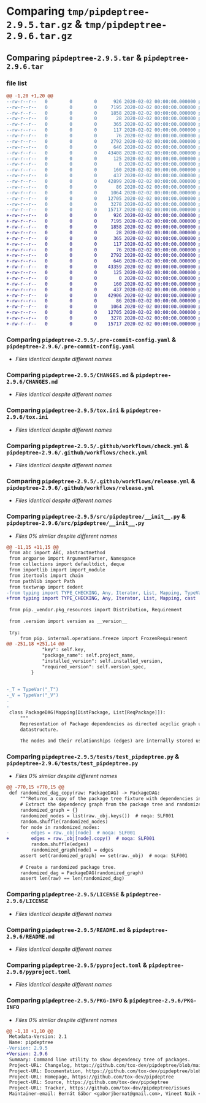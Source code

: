 # Comparing `tmp/pipdeptree-2.9.5.tar.gz` & `tmp/pipdeptree-2.9.6.tar.gz`

## Comparing `pipdeptree-2.9.5.tar` & `pipdeptree-2.9.6.tar`

### file list

```diff
@@ -1,20 +1,20 @@
--rw-r--r--   0        0        0      926 2020-02-02 00:00:00.000000 pipdeptree-2.9.5/.pre-commit-config.yaml
--rw-r--r--   0        0        0     7195 2020-02-02 00:00:00.000000 pipdeptree-2.9.5/CHANGES.md
--rw-r--r--   0        0        0     1858 2020-02-02 00:00:00.000000 pipdeptree-2.9.5/tox.ini
--rw-r--r--   0        0        0       28 2020-02-02 00:00:00.000000 pipdeptree-2.9.5/.github/FUNDING.yml
--rw-r--r--   0        0        0      365 2020-02-02 00:00:00.000000 pipdeptree-2.9.5/.github/SECURITY.md
--rw-r--r--   0        0        0      117 2020-02-02 00:00:00.000000 pipdeptree-2.9.5/.github/dependabot.yml
--rw-r--r--   0        0        0       76 2020-02-02 00:00:00.000000 pipdeptree-2.9.5/.github/release.yml
--rw-r--r--   0        0        0     2792 2020-02-02 00:00:00.000000 pipdeptree-2.9.5/.github/workflows/check.yml
--rw-r--r--   0        0        0      646 2020-02-02 00:00:00.000000 pipdeptree-2.9.5/.github/workflows/release.yml
--rw-r--r--   0        0        0    43408 2020-02-02 00:00:00.000000 pipdeptree-2.9.5/src/pipdeptree/__init__.py
--rw-r--r--   0        0        0      125 2020-02-02 00:00:00.000000 pipdeptree-2.9.5/src/pipdeptree/__main__.py
--rw-r--r--   0        0        0        0 2020-02-02 00:00:00.000000 pipdeptree-2.9.5/src/pipdeptree/py.typed
--rw-r--r--   0        0        0      160 2020-02-02 00:00:00.000000 pipdeptree-2.9.5/src/pipdeptree/version.py
--rw-r--r--   0        0        0      437 2020-02-02 00:00:00.000000 pipdeptree-2.9.5/tests/guess_version_setuptools.py
--rw-r--r--   0        0        0    42899 2020-02-02 00:00:00.000000 pipdeptree-2.9.5/tests/test_pipdeptree.py
--rw-r--r--   0        0        0       86 2020-02-02 00:00:00.000000 pipdeptree-2.9.5/.gitignore
--rw-r--r--   0        0        0     1064 2020-02-02 00:00:00.000000 pipdeptree-2.9.5/LICENSE
--rw-r--r--   0        0        0    12705 2020-02-02 00:00:00.000000 pipdeptree-2.9.5/README.md
--rw-r--r--   0        0        0     3278 2020-02-02 00:00:00.000000 pipdeptree-2.9.5/pyproject.toml
--rw-r--r--   0        0        0    15717 2020-02-02 00:00:00.000000 pipdeptree-2.9.5/PKG-INFO
+-rw-r--r--   0        0        0      926 2020-02-02 00:00:00.000000 pipdeptree-2.9.6/.pre-commit-config.yaml
+-rw-r--r--   0        0        0     7195 2020-02-02 00:00:00.000000 pipdeptree-2.9.6/CHANGES.md
+-rw-r--r--   0        0        0     1858 2020-02-02 00:00:00.000000 pipdeptree-2.9.6/tox.ini
+-rw-r--r--   0        0        0       28 2020-02-02 00:00:00.000000 pipdeptree-2.9.6/.github/FUNDING.yml
+-rw-r--r--   0        0        0      365 2020-02-02 00:00:00.000000 pipdeptree-2.9.6/.github/SECURITY.md
+-rw-r--r--   0        0        0      117 2020-02-02 00:00:00.000000 pipdeptree-2.9.6/.github/dependabot.yml
+-rw-r--r--   0        0        0       76 2020-02-02 00:00:00.000000 pipdeptree-2.9.6/.github/release.yml
+-rw-r--r--   0        0        0     2792 2020-02-02 00:00:00.000000 pipdeptree-2.9.6/.github/workflows/check.yml
+-rw-r--r--   0        0        0      646 2020-02-02 00:00:00.000000 pipdeptree-2.9.6/.github/workflows/release.yml
+-rw-r--r--   0        0        0    43359 2020-02-02 00:00:00.000000 pipdeptree-2.9.6/src/pipdeptree/__init__.py
+-rw-r--r--   0        0        0      125 2020-02-02 00:00:00.000000 pipdeptree-2.9.6/src/pipdeptree/__main__.py
+-rw-r--r--   0        0        0        0 2020-02-02 00:00:00.000000 pipdeptree-2.9.6/src/pipdeptree/py.typed
+-rw-r--r--   0        0        0      160 2020-02-02 00:00:00.000000 pipdeptree-2.9.6/src/pipdeptree/version.py
+-rw-r--r--   0        0        0      437 2020-02-02 00:00:00.000000 pipdeptree-2.9.6/tests/guess_version_setuptools.py
+-rw-r--r--   0        0        0    42906 2020-02-02 00:00:00.000000 pipdeptree-2.9.6/tests/test_pipdeptree.py
+-rw-r--r--   0        0        0       86 2020-02-02 00:00:00.000000 pipdeptree-2.9.6/.gitignore
+-rw-r--r--   0        0        0     1064 2020-02-02 00:00:00.000000 pipdeptree-2.9.6/LICENSE
+-rw-r--r--   0        0        0    12705 2020-02-02 00:00:00.000000 pipdeptree-2.9.6/README.md
+-rw-r--r--   0        0        0     3278 2020-02-02 00:00:00.000000 pipdeptree-2.9.6/pyproject.toml
+-rw-r--r--   0        0        0    15717 2020-02-02 00:00:00.000000 pipdeptree-2.9.6/PKG-INFO
```

### Comparing `pipdeptree-2.9.5/.pre-commit-config.yaml` & `pipdeptree-2.9.6/.pre-commit-config.yaml`

 * *Files identical despite different names*

### Comparing `pipdeptree-2.9.5/CHANGES.md` & `pipdeptree-2.9.6/CHANGES.md`

 * *Files identical despite different names*

### Comparing `pipdeptree-2.9.5/tox.ini` & `pipdeptree-2.9.6/tox.ini`

 * *Files identical despite different names*

### Comparing `pipdeptree-2.9.5/.github/workflows/check.yml` & `pipdeptree-2.9.6/.github/workflows/check.yml`

 * *Files identical despite different names*

### Comparing `pipdeptree-2.9.5/.github/workflows/release.yml` & `pipdeptree-2.9.6/.github/workflows/release.yml`

 * *Files identical despite different names*

### Comparing `pipdeptree-2.9.5/src/pipdeptree/__init__.py` & `pipdeptree-2.9.6/src/pipdeptree/__init__.py`

 * *Files 0% similar despite different names*

```diff
@@ -11,15 +11,15 @@
 from abc import ABC, abstractmethod
 from argparse import ArgumentParser, Namespace
 from collections import defaultdict, deque
 from importlib import import_module
 from itertools import chain
 from pathlib import Path
 from textwrap import dedent
-from typing import TYPE_CHECKING, Any, Iterator, List, Mapping, TypeVar, cast
+from typing import TYPE_CHECKING, Any, Iterator, List, Mapping, cast
 
 from pip._vendor.pkg_resources import Distribution, Requirement
 
 from .version import version as __version__
 
 try:
     from pip._internal.operations.freeze import FrozenRequirement
@@ -251,18 +251,14 @@
             "key": self.key,
             "package_name": self.project_name,
             "installed_version": self.installed_version,
             "required_version": self.version_spec,
         }
 
 
-_T = TypeVar("_T")
-_V = TypeVar("_V")
-
-
 class PackageDAG(Mapping[DistPackage, List[ReqPackage]]):
     """
     Representation of Package dependencies as directed acyclic graph using a dict (Mapping) as the underlying
     datastructure.
 
     The nodes and their relationships (edges) are internally stored using a map as follows,
```

### Comparing `pipdeptree-2.9.5/tests/test_pipdeptree.py` & `pipdeptree-2.9.6/tests/test_pipdeptree.py`

 * *Files 0% similar despite different names*

```diff
@@ -770,15 +770,15 @@
 def randomized_dag_copy(raw: PackageDAG) -> PackageDAG:
     """Returns a copy of the package tree fixture with dependencies in randomized order."""
     # Extract the dependency graph from the package tree and randomize it.
     randomized_graph = {}
     randomized_nodes = list(raw._obj.keys())  # noqa: SLF001
     random.shuffle(randomized_nodes)
     for node in randomized_nodes:
-        edges = raw._obj[node]  # noqa: SLF001
+        edges = raw._obj[node].copy()  # noqa: SLF001
         random.shuffle(edges)
         randomized_graph[node] = edges
     assert set(randomized_graph) == set(raw._obj)  # noqa: SLF001
 
     # Create a randomized package tree.
     randomized_dag = PackageDAG(randomized_graph)
     assert len(raw) == len(randomized_dag)
```

### Comparing `pipdeptree-2.9.5/LICENSE` & `pipdeptree-2.9.6/LICENSE`

 * *Files identical despite different names*

### Comparing `pipdeptree-2.9.5/README.md` & `pipdeptree-2.9.6/README.md`

 * *Files identical despite different names*

### Comparing `pipdeptree-2.9.5/pyproject.toml` & `pipdeptree-2.9.6/pyproject.toml`

 * *Files identical despite different names*

### Comparing `pipdeptree-2.9.5/PKG-INFO` & `pipdeptree-2.9.6/PKG-INFO`

 * *Files 0% similar despite different names*

```diff
@@ -1,10 +1,10 @@
 Metadata-Version: 2.1
 Name: pipdeptree
-Version: 2.9.5
+Version: 2.9.6
 Summary: Command line utility to show dependency tree of packages.
 Project-URL: Changelog, https://github.com/tox-dev/pipdeptree/blob/main/CHANGES.md
 Project-URL: Documentation, https://github.com/tox-dev/pipdeptree/blob/main/README.md#pipdeptree
 Project-URL: Homepage, https://github.com/tox-dev/pipdeptree
 Project-URL: Source, https://github.com/tox-dev/pipdeptree
 Project-URL: Tracker, https://github.com/tox-dev/pipdeptree/issues
 Maintainer-email: Bernát Gábor <gaborjbernat@gmail.com>, Vineet Naik <naikvin@gmail.com>
```

